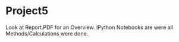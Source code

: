 # Project5

Look at Report.PDF for an Overview. IPython Notebooks are were all Methods/Calculations were done. 
